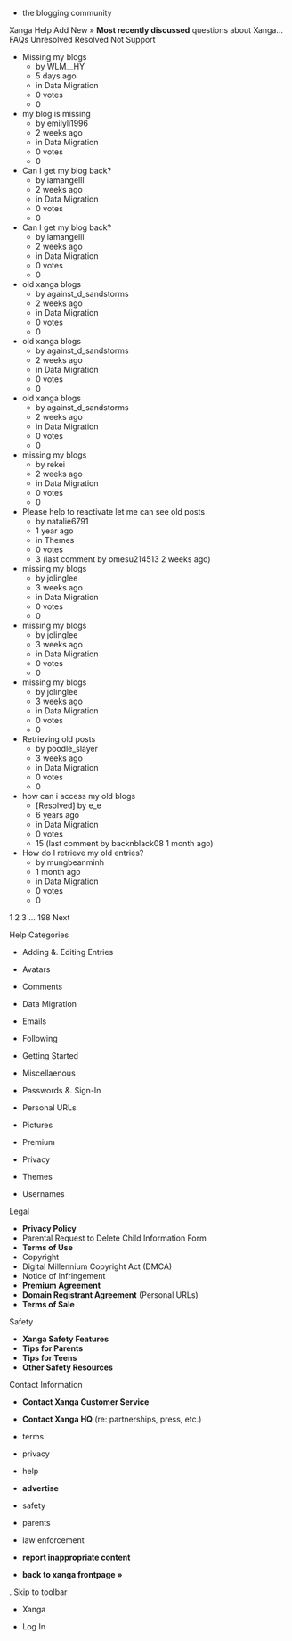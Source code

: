 *   the blogging community

Xanga Help Add New » **Most recently discussed** questions about Xanga… FAQs Unresolved Resolved Not Support

*   Missing my blogs
    *   by WLM\_\_HY
    *   5 days ago
    *   in Data Migration
    *   0 votes
    *   0
*   my blog is missing
    *   by emilyli1996
    *   2 weeks ago
    *   in Data Migration
    *   0 votes
    *   0
*   Can I get my blog back?
    *   by iamangelll
    *   2 weeks ago
    *   in Data Migration
    *   0 votes
    *   0
*   Can I get my blog back?
    *   by iamangelll
    *   2 weeks ago
    *   in Data Migration
    *   0 votes
    *   0
*   old xanga blogs
    *   by against\_d\_sandstorms
    *   2 weeks ago
    *   in Data Migration
    *   0 votes
    *   0
*   old xanga blogs
    *   by against\_d\_sandstorms
    *   2 weeks ago
    *   in Data Migration
    *   0 votes
    *   0
*   old xanga blogs
    *   by against\_d\_sandstorms
    *   2 weeks ago
    *   in Data Migration
    *   0 votes
    *   0
*   missing my blogs
    *   by rekei
    *   2 weeks ago
    *   in Data Migration
    *   0 votes
    *   0
*   Please help to reactivate let me can see old posts
    *   by natalie6791
    *   1 year ago
    *   in Themes
    *   0 votes
    *   3 (last comment by omesu214513 2 weeks ago)
*   missing my blogs
    *   by jolinglee
    *   3 weeks ago
    *   in Data Migration
    *   0 votes
    *   0
*   missing my blogs
    *   by jolinglee
    *   3 weeks ago
    *   in Data Migration
    *   0 votes
    *   0
*   missing my blogs
    *   by jolinglee
    *   3 weeks ago
    *   in Data Migration
    *   0 votes
    *   0
*   Retrieving old posts
    *   by poodle\_slayer
    *   3 weeks ago
    *   in Data Migration
    *   0 votes
    *   0
*   how can i access my old blogs
    *   \[Resolved\] by e\_e
    *   6 years ago
    *   in Data Migration
    *   0 votes
    *   15 (last comment by backnblack08 1 month ago)
*   How do I retrieve my old entries?
    *   by mungbeanminh
    *   1 month ago
    *   in Data Migration
    *   0 votes
    *   0

1 2 3 ... 198 Next

Help Categories

*   Adding &. Editing Entries
*   Avatars
*   Comments
*   Data Migration
*   Emails
*   Following
*   Getting Started
*   Miscellaenous

*   Passwords &. Sign-In
*   Personal URLs
*   Pictures
*   Premium
*   Privacy
*   Themes
*   Usernames

Legal

*   **Privacy Policy**
*   Parental Request to Delete Child Information Form
*   **Terms of Use**
*   Copyright
*   Digital Millennium Copyright Act (DMCA)
*   Notice of Infringement
*   **Premium Agreement**
*   **Domain Registrant Agreement** (Personal URLs)
*   **Terms of Sale**

Safety

*   **Xanga Safety Features**
*   **Tips for Parents**
*   **Tips for Teens**
*   **Other Safety Resources**

Contact Information

*   **Contact Xanga Customer Service**
*   **Contact Xanga HQ** (re: partnerships, press, etc.)

*   terms
*   privacy
*   help
*   **advertise**

*   safety
*   parents
*   law enforcement
*   **report inappropriate content**

*   **back to xanga frontpage »**

<img src="http://pixel.quantserve.com/pixel/p-87h-iNOVooym2.gif" style="display: none" height="1" width="1" alt="Quantcast"/>. Skip to toolbar

*   Xanga

*   Log In